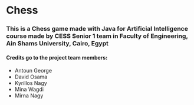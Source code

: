# Chess

<h3>This is a Chess game made with Java for Artificial Intelligence course made by CESS Senior 1 team in Faculty of Engineering, Ain Shams University, Cairo, Egypt</h3>

<h4>Credits go to the project team members:</h4>
<ul>
  <li>Antoun George</li>
  <li>David Osama</li>
  <li>Kyrillos Nagy</li>
  <li>Mina Wagdi</li>
  <li>Mirna Nagy</li>
</ul>
